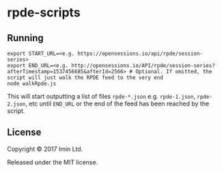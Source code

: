 # rpde-scripts

## Running

```
export START_URL=<e.g. https://opensessions.io/api/rpde/session-series>
export END_URL=<e.g. http://opensessions.io/API/rpde/session-series?afterTimestamp=1537456685&afterId=2566> # Optional. If omitted, the script will just walk the RPDE feed to the very end
node walkRpde.js
```

This will start outputting a list of files `rpde-*.json` e.g. `rpde-1.json`, `rpde-2.json`, etc until `END_URL` or the end of the feed has been reached by the script.

## License

Copyright © 2017 Imin Ltd.

Released under the MIT license.

